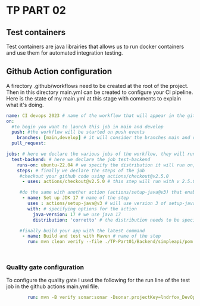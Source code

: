# TP PART 02

## Test  containers

Test  containers are java librairies that allows us to run docker containers and use them for automated integration testing. 

## Github Action configuration

A firectory .github/workflows need to be created at the root of the project. Then in this directory main.yml can be created to configure your CI pipeline. Here is the state of my main.yml at this stage with comments to explain what it's doing.

``` yml
name: CI devops 2023 # name of the workflow that will appear in the github actions tab
on:
  #to begin you want to launch this job in main and develop
  push: #the workflow will be started on push events
    branches: [main,develop] # it will consider the branches main and develop for the push events
  pull_request:

jobs: # here we declare the various jobs of the workflow, they will run in parralel unless specifed otherwise
  test-backend: # here we declare the job test-backend
    runs-on: ubuntu-22.04 # we specify the distribution it will run on, here ubuntu version 22.04
    steps: # finally we declare the steps of the job 
     #checkout your github code using actions/checkout@v2.5.0
      - uses: actions/checkout@v2.5.0 # this step will run with v 2.5.0 of the checkout action, it will checkout my repository on the runner so that other scripts/actions can be run against my code 

     #do the same with another action (actions/setup-java@v3) that enable to setup jdk 17
      - name: Set up JDK 17 # name of the step
        uses : actions/setup-java@v3 # will use version 3 of setup-java action which sets up a jdk and build tools such as maven 
        with: # specifying options for the action
          java-version: 17 # we use java 17 
          distribution: 'corretto' # the distribution needs to be specified

     #finally build your app with the latest command
      - name: Build and test with Maven # name of the step
        run: mvn clean verify --file ./TP-Part01/Backend/simpleapi/pom.xml # we run clean to clear the cache, then verify will build and finally run unit and integration tests, since the pom.xml is not at the root of the repository we specify it's path with --file




```

### Quality gate configuration 

To configure the quality gate I used the following for the run line of the test job in the github actions main.yml file. 

```yml
        run: mvn -B verify sonar:sonar -Dsonar.projectKey=lndrfox_DevOps -Dsonar.organization=lndrfox -Dsonar.host.url=https://sonarcloud.io -Dsonar.login=${{ secrets.SONAR_TOKEN }}  --file ./TP-Part01/Backend/simpleapi/pom.xml

```
